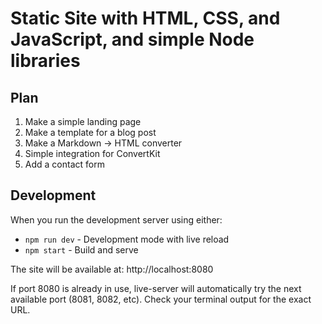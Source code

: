 # Static Site with HTML, CSS, and JavaScript, and simple Node libraries

## Plan

1. Make a simple landing page
2. Make a template for a blog post
3. Make a Markdown -> HTML converter
4. Simple integration for ConvertKit
5. Add a contact form

## Development

When you run the development server using either:
- `npm run dev` - Development mode with live reload
- `npm start` - Build and serve

The site will be available at: http://localhost:8080

If port 8080 is already in use, live-server will automatically try the next available port (8081, 8082, etc). Check your terminal output for the exact URL.